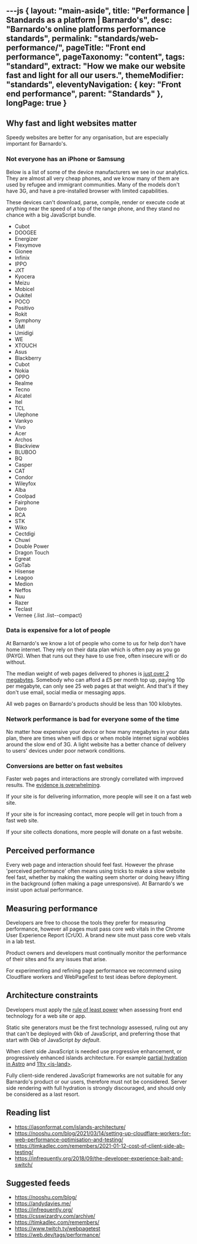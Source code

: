 ---js
{
	layout: "main-aside",
	title: "Performance | Standards as a platform | Barnardo's",
	desc: "Barnardo's online platforms performance standards",
	permalink: "standards/web-performance/",
	pageTitle: "Front end performance",
	pageTaxonomy: "content",
	tags: "standard",
	extract: "How we make our website fast and light for all our users.",
	themeModifier: "standards",
	eleventyNavigation: {
		key: "Front end performance",
		parent: "Standards"
	},
	longPage: true
}
---

## Why fast and light websites matter

Speedy websites are better for any organisation, but are especially important for Barnardo's.

### Not everyone has an iPhone or Samsung

Below is a list of some of the device manufacturers we see in our analytics. They are almost all very cheap phones, and we know many of them are used by refugee and immigrant communities. Many of the models don't have 3G, and have a pre-installed browser with limited capabilities.

These devices can't download, parse, compile, render or execute code at anything near the speed of a top of the range phone, and they stand no chance with a big JavaScript bundle.

- Cubot
- DOOGEE
- Energizer
- Flexymove
- Gionee
- Infinix
- IPPO
- JXT
- Kyocera
- Meizu
- Mobicel
- Oukitel
- POCO
- Positivo
- Rokit
- Symphony
- UMI
- Umidigi
- WE
- XTOUCH
- Asus
- Blackberry
- Cubot
- Nokia
- OPPO
- Realme
- Tecno
- Alcatel
- Itel
- TCL
- Ulephone
- Vankyo
- Vivo
- Acer
- Archos
- Blackview
- BLUBOO
- BQ
- Casper
- CAT
- Condor
- Wileyfox
- Alba
- Coolpad
- Fairphone
- Doro
- RCA
- STK
- Wiko
- Cectdigi
- Chuwi
- Double Power
- Dragon Touch
- Egreat
- GoTab
- Hisense
- Leagoo
- Medion
- Neffos
- Nuu
- Razer
- Teclast
- Vernee
{.list .list--compact}

### Data is expensive for a lot of people

At Barnardo's we know a lot of people who come to us for help don't have home internet. They rely on their data plan which is often pay as you go (PAYG). When that runs out they have to use free, often insecure wifi or do without.

The median weight of web pages delivered to phones is [just over 2 megabytes](https://httparchive.org/reports/page-weight?start=2017_08_15&end=latest&view=list#bytesTotal). Somebody who can afford a £5 per month top up, paying 10p per megabyte, can only see 25 web pages at that weight. And that's if they don't use email, social media or messaging apps.

All web pages on Barnardo's products should be less than 100 kilobytes.

### Network performance is bad for everyone some of the time

No matter how expensive your device or how many megabytes in your data plan, there are times when wifi dips or when mobile internet signal wobbles around the slow end of 3G. A light website has a better chance of delivery to users' devices under poor network conditions.

### Conversions are better on fast websites

Faster web pages and interactions are strongly correllated with improved results. The [evidence is overwhelming](https://wpostats.com/).

If your site is for delivering information, more people will see it on a fast web site.

If your site is for increasing contact, more people will get in touch from a fast web site.

If your site collects donations, more people will donate on a fast website.

## Perceived performance

Every web page and interaction should feel fast. However the phrase 'perceived performance' often means using tricks to make a slow website feel fast, whether by making the waiting seem shorter or doing heavy lifting in the background (often making a page unresponsive). At Barnardo's we insist upon actual performance.

## Measuring performance

Developers are free to choose the tools they prefer for measuring performance, however all pages must pass core web vitals in the Chrome User Experience Report (CrUX). A brand new site must pass core web vitals in a lab test.

Product owners and developers must continually monitor the performance of their sites and fix any issues that arise.

For experimenting and refining page performance we recommend using Cloudflare workers and WebPageTest to test ideas before deployment.

## Architecture constraints

Developers must apply the [rule of least power](https://en.wikipedia.org/wiki/Rule_of_least_power) when assessing front end technology for a web site or app.

Static site generators must be the first technology assessed, ruling out any that can't be deployed with 0kb of JavaScript, and preferring those that start with 0kb of JavaScript _by default_.

When client side JavaScript is needed use progressive enhancement, or progressively enhanced islands architecture. For example [partial hydration in Astro](https://docs.astro.build/en/core-concepts/partial-hydration/) and [11ty &lt;is-land&gt;](https://github.com/11ty/is-land).

Fully client-side rendered JavaScript frameworks are not suitable for any Barnardo's product or our users, therefore must not be considered. Server side rendering with full hydration is strongly discouraged, and should only be considered as a last resort.

## Reading list

- https://jasonformat.com/islands-architecture/
- https://nooshu.com/blog/2021/03/14/setting-up-cloudflare-workers-for-web-performance-optimisation-and-testing/
- https://timkadlec.com/remembers/2021-01-12-cost-of-client-side-ab-testing/
- https://infrequently.org/2018/09/the-developer-experience-bait-and-switch/

## Suggested feeds

- https://nooshu.com/blog/
- https://andydavies.me/
- https://infrequently.org/
- https://csswizardry.com/archive/
- https://timkadlec.com/remembers/
- https://www.twitch.tv/webpagetest
- https://web.dev/tags/performance/